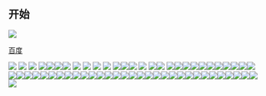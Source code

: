 ## 开始
![](https://gss2.bdstatic.com/5eR1dDebRNRTm2_p8IuM_a/her/static/indexher/container/module/search/searchlogo.dd56f38.png)

[百度](http://baidu.com)

![](https://gss2.bdstatic.com/5eR1dDebRNRTm2_p8IuM_a/her/static/indexher/container/module/search/searchlogo.dd56f38.png)
![](https://gss2.bdstatic.com/5eR1dDebRNRTm2_p8IuM_a/her/static/indexher/container/module/search/searchlogo.dd56f38.png)
![](https://gss2.bdstatic.com/5eR1dDebRNRTm2_p8IuM_a/her/static/indexher/container/module/search/searchlogo.dd56f38.png)
![](https://gss2.bdstatic.com/5eR1dDebRNRTm2_p8IuM_a/her/static/indexher/container/module/search/searchlogo.dd56f38.png)![](https://gss2.bdstatic.com/5eR1dDebRNRTm2_p8IuM_a/her/static/indexher/container/module/search/searchlogo.dd56f38.png)![](https://gss2.bdstatic.com/5eR1dDebRNRTm2_p8IuM_a/her/static/indexher/container/module/search/searchlogo.dd56f38.png)![](https://gss2.bdstatic.com/5eR1dDebRNRTm2_p8IuM_a/her/static/indexher/container/module/search/searchlogo.dd56f38.png)
![](https://gss2.bdstatic.com/5eR1dDebRNRTm2_p8IuM_a/her/static/indexher/container/module/search/searchlogo.dd56f38.png)
![](https://gss2.bdstatic.com/5eR1dDebRNRTm2_p8IuM_a/her/static/indexher/container/module/search/searchlogo.dd56f38.png)
![](https://gss2.bdstatic.com/5eR1dDebRNRTm2_p8IuM_a/her/static/indexher/container/module/search/searchlogo.dd56f38.png)
![](https://gss2.bdstatic.com/5eR1dDebRNRTm2_p8IuM_a/her/static/indexher/container/module/search/searchlogo.dd56f38.png)
![](https://gss2.bdstatic.com/5eR1dDebRNRTm2_p8IuM_a/her/static/indexher/container/module/search/searchlogo.dd56f38.png)![](https://gss2.bdstatic.com/5eR1dDebRNRTm2_p8IuM_a/her/static/indexher/container/module/search/searchlogo.dd56f38.png)![](https://gss2.bdstatic.com/5eR1dDebRNRTm2_p8IuM_a/her/static/indexher/container/module/search/searchlogo.dd56f38.png)
![](https://gss2.bdstatic.com/5eR1dDebRNRTm2_p8IuM_a/her/static/indexher/container/module/search/searchlogo.dd56f38.png)
![](https://gss2.bdstatic.com/5eR1dDebRNRTm2_p8IuM_a/her/static/indexher/container/module/search/searchlogo.dd56f38.png)![](https://gss2.bdstatic.com/5eR1dDebRNRTm2_p8IuM_a/her/static/indexher/container/module/search/searchlogo.dd56f38.png)
![](https://gss2.bdstatic.com/5eR1dDebRNRTm2_p8IuM_a/her/static/indexher/container/module/search/searchlogo.dd56f38.png)![](https://gss2.bdstatic.com/5eR1dDebRNRTm2_p8IuM_a/her/static/indexher/container/module/search/searchlogo.dd56f38.png)![](https://gss2.bdstatic.com/5eR1dDebRNRTm2_p8IuM_a/her/static/indexher/container/module/search/searchlogo.dd56f38.png)![](https://gss2.bdstatic.com/5eR1dDebRNRTm2_p8IuM_a/her/static/indexher/container/module/search/searchlogo.dd56f38.png)![](https://gss2.bdstatic.com/5eR1dDebRNRTm2_p8IuM_a/her/static/indexher/container/module/search/searchlogo.dd56f38.png)![](https://gss2.bdstatic.com/5eR1dDebRNRTm2_p8IuM_a/her/static/indexher/container/module/search/searchlogo.dd56f38.png)![](https://gss2.bdstatic.com/5eR1dDebRNRTm2_p8IuM_a/her/static/indexher/container/module/search/searchlogo.dd56f38.png)![](https://gss2.bdstatic.com/5eR1dDebRNRTm2_p8IuM_a/her/static/indexher/container/module/search/searchlogo.dd56f38.png)![](https://gss2.bdstatic.com/5eR1dDebRNRTm2_p8IuM_a/her/static/indexher/container/module/search/searchlogo.dd56f38.png)![](https://gss2.bdstatic.com/5eR1dDebRNRTm2_p8IuM_a/her/static/indexher/container/module/search/searchlogo.dd56f38.png)![](https://gss2.bdstatic.com/5eR1dDebRNRTm2_p8IuM_a/her/static/indexher/container/module/search/searchlogo.dd56f38.png)![](https://gss2.bdstatic.com/5eR1dDebRNRTm2_p8IuM_a/her/static/indexher/container/module/search/searchlogo.dd56f38.png)![](https://gss2.bdstatic.com/5eR1dDebRNRTm2_p8IuM_a/her/static/indexher/container/module/search/searchlogo.dd56f38.png)![](https://gss2.bdstatic.com/5eR1dDebRNRTm2_p8IuM_a/her/static/indexher/container/module/search/searchlogo.dd56f38.png)![](https://gss2.bdstatic.com/5eR1dDebRNRTm2_p8IuM_a/her/static/indexher/container/module/search/searchlogo.dd56f38.png)![](https://gss2.bdstatic.com/5eR1dDebRNRTm2_p8IuM_a/her/static/indexher/container/module/search/searchlogo.dd56f38.png)![](https://gss2.bdstatic.com/5eR1dDebRNRTm2_p8IuM_a/her/static/indexher/container/module/search/searchlogo.dd56f38.png)![](https://gss2.bdstatic.com/5eR1dDebRNRTm2_p8IuM_a/her/static/indexher/container/module/search/searchlogo.dd56f38.png)![](https://gss2.bdstatic.com/5eR1dDebRNRTm2_p8IuM_a/her/static/indexher/container/module/search/searchlogo.dd56f38.png)![](https://gss2.bdstatic.com/5eR1dDebRNRTm2_p8IuM_a/her/static/indexher/container/module/search/searchlogo.dd56f38.png)![](https://gss2.bdstatic.com/5eR1dDebRNRTm2_p8IuM_a/her/static/indexher/container/module/search/searchlogo.dd56f38.png)![](https://gss2.bdstatic.com/5eR1dDebRNRTm2_p8IuM_a/her/static/indexher/container/module/search/searchlogo.dd56f38.png)![](https://gss2.bdstatic.com/5eR1dDebRNRTm2_p8IuM_a/her/static/indexher/container/module/search/searchlogo.dd56f38.png)![](https://gss2.bdstatic.com/5eR1dDebRNRTm2_p8IuM_a/her/static/indexher/container/module/search/searchlogo.dd56f38.png)![](https://gss2.bdstatic.com/5eR1dDebRNRTm2_p8IuM_a/her/static/indexher/container/module/search/searchlogo.dd56f38.png)![](https://gss2.bdstatic.com/5eR1dDebRNRTm2_p8IuM_a/her/static/indexher/container/module/search/searchlogo.dd56f38.png)![](https://gss2.bdstatic.com/5eR1dDebRNRTm2_p8IuM_a/her/static/indexher/container/module/search/searchlogo.dd56f38.png)![](https://gss2.bdstatic.com/5eR1dDebRNRTm2_p8IuM_a/her/static/indexher/container/module/search/searchlogo.dd56f38.png)![](https://gss2.bdstatic.com/5eR1dDebRNRTm2_p8IuM_a/her/static/indexher/container/module/search/searchlogo.dd56f38.png)![](https://gss2.bdstatic.com/5eR1dDebRNRTm2_p8IuM_a/her/static/indexher/container/module/search/searchlogo.dd56f38.png)![](https://gss2.bdstatic.com/5eR1dDebRNRTm2_p8IuM_a/her/static/indexher/container/module/search/searchlogo.dd56f38.png)![](https://gss2.bdstatic.com/5eR1dDebRNRTm2_p8IuM_a/her/static/indexher/container/module/search/searchlogo.dd56f38.png)![](https://gss2.bdstatic.com/5eR1dDebRNRTm2_p8IuM_a/her/static/indexher/container/module/search/searchlogo.dd56f38.png)![](https://gss2.bdstatic.com/5eR1dDebRNRTm2_p8IuM_a/her/static/indexher/container/module/search/searchlogo.dd56f38.png)![](https://gss2.bdstatic.com/5eR1dDebRNRTm2_p8IuM_a/her/static/indexher/container/module/search/searchlogo.dd56f38.png)![](https://gss2.bdstatic.com/5eR1dDebRNRTm2_p8IuM_a/her/static/indexher/container/module/search/searchlogo.dd56f38.png)![](https://gss2.bdstatic.com/5eR1dDebRNRTm2_p8IuM_a/her/static/indexher/container/module/search/searchlogo.dd56f38.png)![](https://gss2.bdstatic.com/5eR1dDebRNRTm2_p8IuM_a/her/static/indexher/container/module/search/searchlogo.dd56f38.png)![](https://gss2.bdstatic.com/5eR1dDebRNRTm2_p8IuM_a/her/static/indexher/container/module/search/searchlogo.dd56f38.png)![](https://gss2.bdstatic.com/5eR1dDebRNRTm2_p8IuM_a/her/static/indexher/container/module/search/searchlogo.dd56f38.png)![](https://gss2.bdstatic.com/5eR1dDebRNRTm2_p8IuM_a/her/static/indexher/container/module/search/searchlogo.dd56f38.png)![](https://gss2.bdstatic.com/5eR1dDebRNRTm2_p8IuM_a/her/static/indexher/container/module/search/searchlogo.dd56f38.png)![](https://gss2.bdstatic.com/5eR1dDebRNRTm2_p8IuM_a/her/static/indexher/container/module/search/searchlogo.dd56f38.png)
